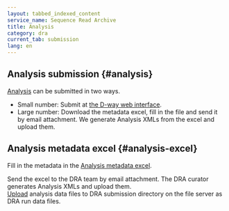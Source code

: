```yaml
---
layout: tabbed_indexed_content
service_name: Sequence Read Archive
title: Analysis
category: dra
current_tab: submission
lang: en
---
```


## Analysis submission {#analysis}

[Analysis](/dra/metadata-e.html#Analysis) can be submitted in two ways.

* Small number: Submit at [the D-way web interface](/dra/submission-e.html#analysis).
* Large number: Download the metadata excel, fill in the file and send it by email attachment. We generate Analysis XMLs from the excel and upload them.

## Analysis metadata excel {#analysis-excel}

Fill in the metadata in the [Analysis metadata excel](/assets/files/submission/dra_analysis_metadata.xlsx).    

Send the excel to the DRA team by email attachment. The DRA curator generates Analysis XMLs and upload them.    
[Upload](/upload-e.html) analysis data files to DRA submission directory on the file server as DRA run data files.








